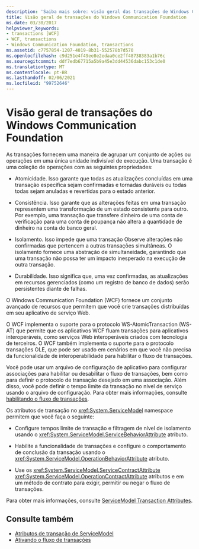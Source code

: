 ```yaml
---
description: 'Saiba mais sobre: visão geral das transações de Windows Communication Foundation'
title: Visão geral de transações do Windows Communication Foundation
ms.date: 03/30/2017
helpviewer_keywords:
- transactions [WCF]
- WCF, transactions
- Windows Communication Foundation, transactions
ms.assetid: c7757854-1207-4019-8b31-552578b7d570
ms.openlocfilehash: c9d251e4f49ee8e2edaa0ce2ff48738383a1b76c
ms.sourcegitcommit: ddf7edb67715a5b9a45e3dd44536dabc153c1de0
ms.translationtype: MT
ms.contentlocale: pt-BR
ms.lasthandoff: 02/06/2021
ms.locfileid: "99752646"
---
```

# <a name="windows-communication-foundation-transactions-overview"></a>Visão geral de transações do Windows Communication Foundation

As transações fornecem uma maneira de agrupar um conjunto de ações ou operações em uma única unidade indivisível de execução. Uma transação é uma coleção de operações com as seguintes propriedades:  
  
- Atomicidade. Isso garante que todas as atualizações concluídas em uma transação específica sejam confirmadas e tornadas duráveis ou todas todas sejam anuladas e revertidas para o estado anterior.  
  
- Consistência. Isso garante que as alterações feitas em uma transação representem uma transformação de um estado consistente para outro. Por exemplo, uma transação que transfere dinheiro de uma conta de verificação para uma conta de poupança não altera a quantidade de dinheiro na conta do banco geral.  
  
- Isolamento. Isso impede que uma transação Observe alterações não confirmadas que pertencem a outras transações simultâneas. O isolamento fornece uma abstração de simultaneidade, garantindo que uma transação não possa ter um impacto inesperado na execução de outra transação.  
  
- Durabilidade. Isso significa que, uma vez confirmadas, as atualizações em recursos gerenciados (como um registro de banco de dados) serão persistentes diante de falhas.  
  
 O Windows Communication Foundation (WCF) fornece um conjunto avançado de recursos que permitem que você crie transações distribuídas em seu aplicativo de serviço Web.  
  
 O WCF implementa o suporte para o protocolo WS-AtomicTransaction (WS-AT) que permite que os aplicativos WCF fluam transações para aplicativos interoperáveis, como serviços Web interoperáveis criados com tecnologia de terceiros. O WCF também implementa o suporte para o protocolo transações OLE, que pode ser usado em cenários em que você não precisa da funcionalidade de interoperabilidade para habilitar o fluxo de transações.  
  
 Você pode usar um arquivo de configuração de aplicativo para configurar associações para habilitar ou desabilitar o fluxo de transações, bem como para definir o protocolo de transação desejado em uma associação. Além disso, você pode definir o tempo limite da transação no nível de serviço usando o arquivo de configuração. Para obter mais informações, consulte [habilitando o fluxo de transações](enabling-transaction-flow.md).  
  
 Os atributos de transação no <xref:System.ServiceModel> namespace permitem que você faça o seguinte:  
  
- Configure tempos limite de transação e filtragem de nível de isolamento usando o <xref:System.ServiceModel.ServiceBehaviorAttribute> atributo.  
  
- Habilite a funcionalidade de transações e configure o comportamento de conclusão da transação usando o <xref:System.ServiceModel.OperationBehaviorAttribute> atributo.  
  
- Use os <xref:System.ServiceModel.ServiceContractAttribute> <xref:System.ServiceModel.OperationContractAttribute> atributos e em um método de contrato para exigir, permitir ou negar o fluxo de transações.  
  
 Para obter mais informações, consulte [ServiceModel Transaction Attributes](servicemodel-transaction-attributes.md).  
  
## <a name="see-also"></a>Consulte também

- [Atributos de transação de ServiceModel](servicemodel-transaction-attributes.md)
- [Ativando o fluxo de transações](enabling-transaction-flow.md)
